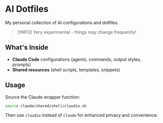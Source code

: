 # AI Dotfiles

My personal collection of AI configurations and dotfiles.

> [!INFO]
> Very experimental - things may change frequently!

## What's Inside

- **Claude Code** configurations (agents, commands, output styles, prompts)
- **Shared resources** (shell scripts, templates, snippets)

## Usage

Source the Claude wrapper function:

```bash
source claude/shared/shell/claudio.sh
```

Then use `claudio` instead of `claude` for enhanced privacy and convenience.
